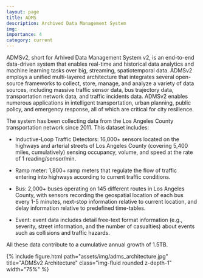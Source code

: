 ```yaml
---
layout: page
title: ADMS
description: Archived Data Management System
img: 
importance: 4
category: current
---
```


ADMSv2, short for Arhived Data Management System v2, is an end-to-end data-driven system that enables real-time and historical data analytics and machine learning tasks over big, streaming, spatiotemporal data. 
ADMSv2 employs a unified multi-layered architecture that integrates several open-source frameworks to collect, store, manage, and analyze a variety of data sources, including massive traffic sensor data, bus trajectory data, transportation network data, and traffic incidents data. 
ADMSv2 enables numerous applications in intelligent transportation, urban planning, public policy, and emergency response, all of which are critical for city resilience. 

The system has been collecting data from the Los Angeles County transportation network since 2011. This dataset includes:

- Inductive-Loop Traffic Detectors: 16,000+ sensors located on the highways and arterial streets of Los Angeles County (covering 5,400 miles, cumulatively) sensing occupancy, volume, and speed at the rate of 1 reading/sensor/min.

- Ramp meter: 1,800+ ramp meters that regulate the flow of traffic entering into highways according to current traffic conditions.

- Bus: 2,000+ buses operating on 145 different routes in Los Angeles County, with sensors recording the geospatial location of each bus every 1-5 minutes, next-stop information relative to current location, and delay information relative to predefined time-tables.

- Event: event data includes detail free-text format information (e.g., severity, street information, and the number of casualties) about events such as collisions and traffic hazards.

All these data contribute to a cumulative annual growth of 1.5TB.

{% include figure.html path="assets/img/adms_architecture.jpg" title="ADMSv2 Architecture" class="img-fluid rounded z-depth-1" width="75%" %}
